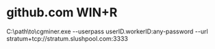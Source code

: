 # github.com WIN+R
C:\path\to\cgminer.exe --userpass userID.workerID:any-password --url stratum+tcp://stratum.slushpool.com:3333
